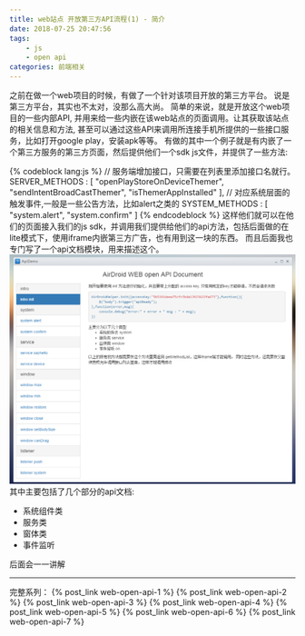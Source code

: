 ```yaml
---
title: web站点 开放第三方API流程(1) - 简介
date: 2018-07-25 20:47:56
tags: 
    - js
    - open api
categories: 前端相关
---
```

之前在做一个web项目的时候，有做了一个针对该项目开放的第三方平台。 说是第三方平台，其实也不太对，没那么高大尚。 简单的来说，就是开放这个web项目的一些内部API, 并用来给一些内嵌在该web站点的页面调用。让其获取该站点的相关信息和方法, 甚至可以通过这些API来调用所连接手机所提供的一些接口服务，比如打开google play，安装apk等等。
有做的其中一个例子就是有内嵌了一个第三方服务的第三方页面，然后提供他们一个sdk js文件，并提供了一些方法:
<!--more-->
{% codeblock lang:js %}
// 服务端增加接口，只需要在列表里添加接口名就行。
SERVER_METHODS : [
    "openPlayStoreOnDeviceThemer",
    "sendIntentBroadCastThemer",
    "isThemerAppInstalled"
],
// 对应系统层面的触发事件,一般是一些公告方法，比如alert之类的
SYSTEM_METHODS : [
    "system.alert",
    "system.confirm"
]
{% endcodeblock %}
这样他们就可以在他们的页面接入我们的js sdk，并调用我们提供给他们的api方法，包括后面做的在lite模式下，使用iframe内嵌第三方广告，也有用到这一块的东西。
而且后面我也专门写了一个api文档模块，用来描述这个。
![1](web-open-api-1/1.png)
其中主要包括了几个部分的api文档:
- 系统组件类
- 服务类
- 窗体类
- 事件监听

后面会一一讲解

---
完整系列：
{% post_link web-open-api-1 %}
{% post_link web-open-api-2 %}
{% post_link web-open-api-3 %}
{% post_link web-open-api-4 %}
{% post_link web-open-api-5 %}
{% post_link web-open-api-6 %}
{% post_link web-open-api-7 %}